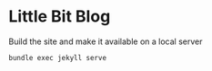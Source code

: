 # Little Bit Blog

Build the site and make it available on a local server

```bash
bundle exec jekyll serve
```